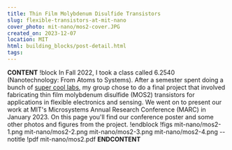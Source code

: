 ```yaml
---
title: Thin Film Molybdenum Disulfide Transistors
slug: flexible-transistors-at-mit-nano
cover_photo: mit-nano/mos2-cover.JPG
created_on: 2023-12-07
location: MIT
html: building_blocks/post-detail.html
tags:
---
```

__CONTENT__
!block
In Fall 2022, I took a class called 6.2540 (Nanotechnology: From Atoms to Systems). After a semester spent doing a bunch of [super cool labs](https://www.dahlia.is/researching/quantum-dots-at-mit-nano), my group chose to do a final project that involved fabricating thin film molybdenum disulfide (MOS2) transistors for applications in flexible electronics and sensing. We went on to present our work at MIT's Microsystems Annual Research Conference (MARC) in January 2023. On this page you'll find our conference poster and some other photos and figures from the project. 
!endblock
!figs mit-nano/mos2-1.png mit-nano/mos2-2.png mit-nano/mos2-3.png mit-nano/mos2-4.png --notitle
!pdf mit-nano/mos2.pdf
__ENDCONTENT__
